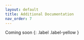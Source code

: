 ```yaml
---
layout: default
title: Additional Documentation
nav_order: 7
---
```

Coming soon
{: .label .label-yellow }